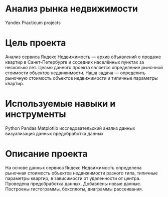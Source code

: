 # **Анализ рынка недвижимости**
Yandex Practicum projects

# **Цель проекта**
Анализ сервиса Яндекс Недвижимость — архив объявлений о продаже квартир в Санкт-Петербурге и соседних населённых пунктах за несколько лет. Целью данного проекта является определение рыночной стоимости объектов недвижимости. Наша задача — определить рыночную стоимость объектов недвижимости и типичные параметры квартир.
# **Используемые навыки и инструменты**
Python
Pandas
Matplotlib
исследовательский анализ данных
визуализация данных
предобработка данных
# **Описание проекта**
На основе данных сервиса Яндекс.Недвижимость определена рыночная стоимость объектов недвижимости разного типа, типичные параметры квартир, в зависимости от удаленности от центра. Проведена предобработка данных. Добавлены новые данные. Построены гистограммы, боксплоты, диаграммы рассеивания.
